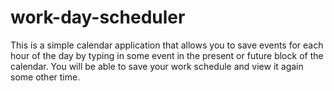 # work-day-scheduler
This is a simple calendar application that allows you to save events for each hour of the day by typing in some event in the present or future block of the calendar. You will be able to save your work schedule and view it again some other time.
